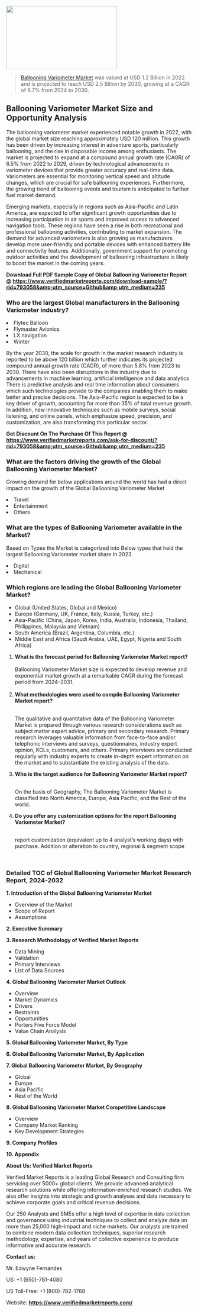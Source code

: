 <img src="https://ffe5etoiles.com/wp-content/uploads/2024/12/MST1-300x171.png" alt="" width="300" height="171" class="alignnone size-medium wp-image-20088" /><blockquote><p><p><a href="https://www.verifiedmarketreports.com/download-sample/?rid=793058&utm_source=Github&utm_medium=235" target="_blank">Ballooning Variometer Market</a> was valued at USD 1.2 Billion in 2022 and is projected to reach USD 2.5 Billion by 2030, growing at a CAGR of 9.7% from 2024 to 2030.</p></blockquote><p><h2>Ballooning Variometer Market Size and Opportunity Analysis</h2><p>The ballooning variometer market experienced notable growth in 2022, with the global market size reaching approximately USD 120 million. This growth has been driven by increasing interest in adventure sports, particularly ballooning, and the rise in disposable income among enthusiasts. The market is projected to expand at a compound annual growth rate (CAGR) of 6.5% from 2022 to 2029, driven by technological advancements in variometer devices that provide greater accuracy and real-time data. Variometers are essential for monitoring vertical speed and altitude changes, which are crucial for safe ballooning experiences. Furthermore, the growing trend of ballooning events and tourism is anticipated to further fuel market demand.</p><p>Emerging markets, especially in regions such as Asia-Pacific and Latin America, are expected to offer significant growth opportunities due to increasing participation in air sports and improved access to advanced navigation tools. These regions have seen a rise in both recreational and professional ballooning activities, contributing to market expansion. The demand for advanced variometers is also growing as manufacturers develop more user-friendly and portable devices with enhanced battery life and connectivity features. Additionally, government support for promoting outdoor activities and the development of ballooning infrastructure is likely to boost the market in the coming years.</p></p><p class=""><strong>Download Full PDF Sample Copy of Global Ballooning Variometer Report @ <a href="https://www.verifiedmarketreports.com/download-sample/?rid=793058&amp;utm_source=Github&amp;utm_medium=235" target="_blank">https://www.verifiedmarketreports.com/download-sample/?rid=793058&amp;utm_source=Github&amp;utm_medium=235</a></strong></p><h3 id="" class="">Who are the largest Global manufacturers in the Ballooning Variometer industry?</h3><p><li>Flytec Balloon</li><li> Flymaster Avionics</li><li> LX navigation</li><li> Winter</li></p><div class=""><div class="" dir="" data-message-author-role="" data-message-id="" data-message-model-slug=""><div class=""><div class=""><div class=""><div class="" dir="" data-message-author-role="" data-message-id="" data-message-model-slug=""><div class=""><div class=""><p>By the year 2030, the scale for growth in the market research industry is reported to be above 120 billion which further indicates its projected compound annual growth rate (CAGR), of more than 5.8% from 2023 to 2030. There have also been disruptions in the industry due to advancements in machine learning, artificial intelligence and data analytics There is predictive analysis and real time information about consumers which such technologies provide to the companies enabling them to make better and precise decisions. The Asia-Pacific region is expected to be a key driver of growth, accounting for more than 35% of total revenue growth. In addition, new innovative techniques such as mobile surveys, social listening, and online panels, which emphasize speed, precision, and customization, are also transforming this particular sector.</p><p><strong>Get Discount On The Purchase Of This Report @&nbsp; <a href="https://www.verifiedmarketreports.com/ask-for-discount/?rid=793058&amp;utm_source=Github&amp;utm_medium=235" target="_blank">https://www.verifiedmarketreports.com/ask-for-discount/?rid=793058&amp;utm_source=Github&amp;utm_medium=235</a></strong></p></div></div></div></div></div></div></div></div><h3 id="" class="">What are the factors driving the growth of the Global Ballooning Variometer Market?</h3><p id="" class="">Growing demand for below applications around the world has had a direct impact on the growth of the Global Ballooning Variometer Market</p><p id="" class=""><li>Travel</li><li> Entertainment</li><li> Others</li></p><h3 id="" class="">What are the types of Ballooning Variometer available in the Market?</h3><p id="" class="">Based on Types the Market is categorized into Below types that held the largest Ballooning Variometer market share In 2023.</p><p id="" class=""><li>Digital</li><li> Mechanical</li></p><h3 id="" class="">Which regions are leading the Global Ballooning Variometer Market?</h3><ul><li>Global (United States, Global and Mexico)</li><li>Europe (Germany, UK, France, Italy, Russia, Turkey, etc.)</li><li>Asia-Pacific (China, Japan, Korea, India, Australia, Indonesia, Thailand, Philippines, Malaysia and Vietnam)</li><li>South America (Brazil, Argentina, Columbia, etc.)</li><li>Middle East and Africa (Saudi Arabia, UAE, Egypt, Nigeria and South Africa)</li></ul><p><ol><li><strong>What is the forecast period for Ballooning Variometer Market report?<br /></strong><br /><span data-sheets-root="1" data-sheets-value="{&quot;1&quot;:2,&quot;2&quot;:&quot;XXXX size is expected to develop revenue and exponential market growth at a remarkable CAGR during the forecast period from 2024&ndash;2030.&quot;}" data-sheets-userformat="{&quot;2&quot;:12674,&quot;4&quot;:{&quot;1&quot;:2,&quot;2&quot;:16776960},&quot;10&quot;:2,&quot;11&quot;:0,&quot;15&quot;:&quot;Arial&quot;,&quot;16&quot;:12}">Ballooning Variometer Market size is expected to develop revenue and exponential market growth at a remarkable CAGR during the forecast period from 2024&ndash;2031.</span><br /><br /></li><li><strong>What methodologies were used to compile Ballooning Variometer Market report?<br /><br /></strong><p>The qualitative and quantitative data of the&nbsp;Ballooning Variometer Market is prepared through various research considerations such as subject matter expert advice, primary and secondary research. Primary research leverages valuable information from face-to-face and/or telephonic interviews and surveys, questionnaires, industry expert opinion, KOLs, customers, and others. Primary interviews are conducted regularly with industry experts to create in-depth expert information on the market and to substantiate the existing analysis of the data.&nbsp;</p></li><li><strong>Who is the target audience for Ballooning Variometer Market report?<br /><br /></strong><p>On the basis of Geography, The&nbsp;Ballooning Variometer Market is classified into North America, Europe, Asia Pacific, and the Rest of the world.</p></li><li><strong>Do you offer any customization options for the report Ballooning Variometer Market?<br /><br /></strong><p>report customization (equivalent up to 4 analyst&rsquo;s working days) with purchase. Addition or alteration to country, regional &amp; segment scope</p><p>&nbsp;</p></li></ol></p><h3 id="" class="">Detailed TOC of Global Ballooning Variometer Market Research Report, 2024-2032</h3><p id="" class=""><strong>1. Introduction of the Global Ballooning Variometer Market</strong></p><ul><li>Overview of the Market</li><li>Scope of Report</li><li>Assumptions</li></ul><p id="" class=""><strong>2. Executive Summary</strong></p><p id="" class=""><strong>3. Research Methodology of&nbsp;Verified Market Reports</strong></p><ul><li>Data Mining</li><li>Validation</li><li>Primary Interviews</li><li>List of Data Sources</li></ul><p id="" class=""><strong>4. Global Ballooning Variometer Market Outlook</strong></p><ul><li>Overview</li><li>Market Dynamics</li><li>Drivers</li><li>Restraints</li><li>Opportunities</li><li>Porters Five Force Model</li><li>Value Chain Analysis</li></ul><p id="" class=""><strong>5. Global Ballooning Variometer Market, By&nbsp;Type</strong></p><p id="" class=""><strong>6. Global Ballooning Variometer Market, By Application</strong></p><p id="" class=""><strong>7. Global Ballooning Variometer Market, By Geography</strong></p><ul><li>Global</li><li>Europe</li><li>Asia Pacific</li><li>Rest of the World</li></ul><p id="" class=""><strong>8. Global Ballooning Variometer Market Competitive Landscape</strong></p><ul><li>Overview</li><li>Company Market Ranking</li><li>Key Development Strategies</li></ul><p id="" class=""><strong>9. Company Profiles</strong></p><p id="" class=""><strong>10. Appendix</strong></p><p id="" class=""><strong>About Us: Verified Market Reports</strong></p><p id="" class="">Verified Market Reports is a leading Global Research and Consulting firm servicing over 5000+ global clients. We provide advanced analytical research solutions while offering information-enriched research studies. We also offer insights into strategic and growth analyses and data necessary to achieve corporate goals and critical revenue decisions.</p><p id="" class="">Our 250 Analysts and SMEs offer a high level of expertise in data collection and governance using industrial techniques to collect and analyze data on more than 25,000 high-impact and niche markets. Our analysts are trained to combine modern data collection techniques, superior research methodology, expertise, and years of collective experience to produce informative and accurate research.</p><p id="" class=""><strong>Contact us:</strong></p><p id="" class="">Mr. Edwyne Fernandes</p><p id="" class="">US: +1 (650)-781-4080</p><p id="" class="">US Toll-Free: +1 (800)-782-1768</p><p id="" class="">Website: <a target="" data-test-app-aware-link=""><strong>https://www.verifiedmarketreports.com/</strong></a></p>
